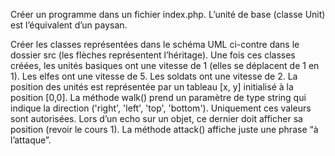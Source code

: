 Créer un programme dans un fichier index.php. 
L’unité de base (classe Unit) est l’équivalent d’un paysan.

Créer les classes représentées dans le schéma UML ci-contre dans le dossier src (les flèches représentent l’héritage).
Une fois ces classes créées, les unités basiques ont une vitesse de 1 (elles se déplacent de 1 en 1).
Les elfes ont une vitesse de 5.
Les soldats ont une vitesse de 2.
La position des unités est représentée par un tableau [x, y] initialisé à la position [0,0].
La méthode walk() prend un paramètre de type string qui indique la direction ('right', 'left', 'top', 'bottom'). Uniquement ces valeurs sont autorisées.
Lors d’un echo sur un objet, ce dernier doit afficher sa position (revoir le cours 1).
La méthode attack() affiche juste une phrase “à l’attaque”.

